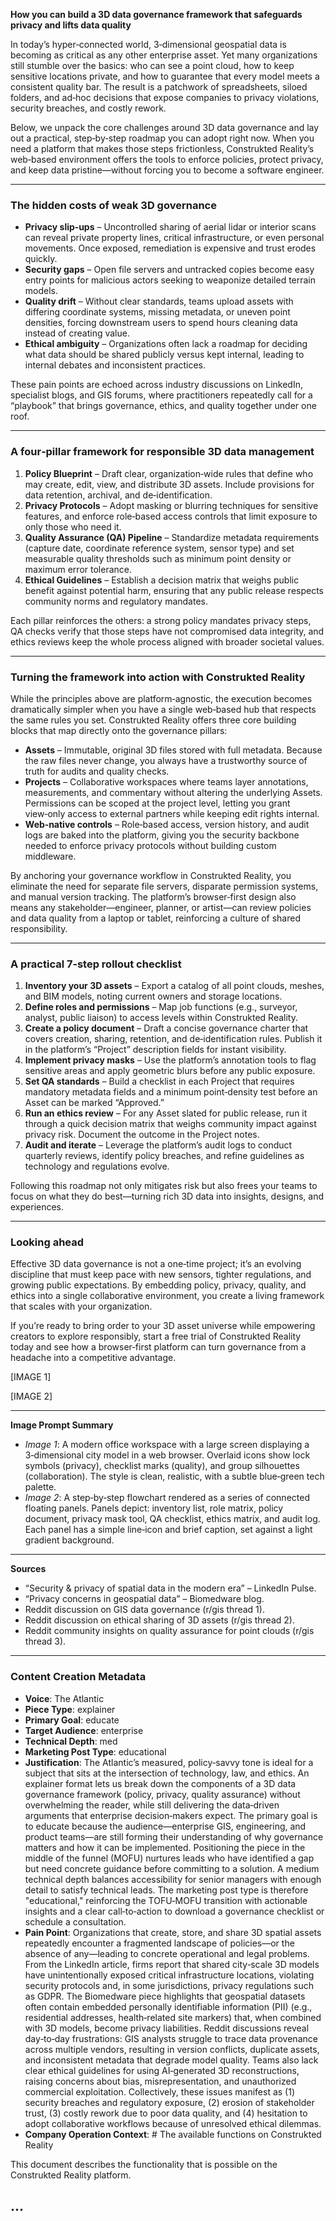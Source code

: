 **How you can build a 3D data governance framework that safeguards privacy and lifts data quality**

In today’s hyper‑connected world, 3‑dimensional geospatial data is becoming as critical as any other enterprise asset. Yet many organizations still stumble over the basics: who can see a point cloud, how to keep sensitive locations private, and how to guarantee that every model meets a consistent quality bar. The result is a patchwork of spreadsheets, siloed folders, and ad‑hoc decisions that expose companies to privacy violations, security breaches, and costly rework.

Below, we unpack the core challenges around 3D data governance and lay out a practical, step‑by‑step roadmap you can adopt right now. When you need a platform that makes those steps frictionless, Construkted Reality’s web‑based environment offers the tools to enforce policies, protect privacy, and keep data pristine—without forcing you to become a software engineer.

---

### The hidden costs of weak 3D governance  

- **Privacy slip‑ups** – Uncontrolled sharing of aerial lidar or interior scans can reveal private property lines, critical infrastructure, or even personal movements. Once exposed, remediation is expensive and trust erodes quickly.  
- **Security gaps** – Open file servers and untracked copies become easy entry points for malicious actors seeking to weaponize detailed terrain models.  
- **Quality drift** – Without clear standards, teams upload assets with differing coordinate systems, missing metadata, or uneven point densities, forcing downstream users to spend hours cleaning data instead of creating value.  
- **Ethical ambiguity** – Organizations often lack a roadmap for deciding what data should be shared publicly versus kept internal, leading to internal debates and inconsistent practices.

These pain points are echoed across industry discussions on LinkedIn, specialist blogs, and GIS forums, where practitioners repeatedly call for a “playbook” that brings governance, ethics, and quality together under one roof.

---

### A four‑pillar framework for responsible 3D data management  

1. **Policy Blueprint** – Draft clear, organization‑wide rules that define who may create, edit, view, and distribute 3D assets. Include provisions for data retention, archival, and de‑identification.  
2. **Privacy Protocols** – Adopt masking or blurring techniques for sensitive features, and enforce role‑based access controls that limit exposure to only those who need it.  
3. **Quality Assurance (QA) Pipeline** – Standardize metadata requirements (capture date, coordinate reference system, sensor type) and set measurable quality thresholds such as minimum point density or maximum error tolerance.  
4. **Ethical Guidelines** – Establish a decision matrix that weighs public benefit against potential harm, ensuring that any public release respects community norms and regulatory mandates.

Each pillar reinforces the others: a strong policy mandates privacy steps, QA checks verify that those steps have not compromised data integrity, and ethics reviews keep the whole process aligned with broader societal values.

---

### Turning the framework into action with Construkted Reality  

While the principles above are platform‑agnostic, the execution becomes dramatically simpler when you have a single web‑based hub that respects the same rules you set. Construkted Reality offers three core building blocks that map directly onto the governance pillars:

- **Assets** – Immutable, original 3D files stored with full metadata. Because the raw files never change, you always have a trustworthy source of truth for audits and quality checks.  
- **Projects** – Collaborative workspaces where teams layer annotations, measurements, and commentary without altering the underlying Assets. Permissions can be scoped at the project level, letting you grant view‑only access to external partners while keeping edit rights internal.  
- **Web‑native controls** – Role‑based access, version history, and audit logs are baked into the platform, giving you the security backbone needed to enforce privacy protocols without building custom middleware.

By anchoring your governance workflow in Construkted Reality, you eliminate the need for separate file servers, disparate permission systems, and manual version tracking. The platform’s browser‑first design also means any stakeholder—engineer, planner, or artist—can review policies and data quality from a laptop or tablet, reinforcing a culture of shared responsibility.

---

### A practical 7‑step rollout checklist  

1. **Inventory your 3D assets** – Export a catalog of all point clouds, meshes, and BIM models, noting current owners and storage locations.  
2. **Define roles and permissions** – Map job functions (e.g., surveyor, analyst, public liaison) to access levels within Construkted Reality.  
3. **Create a policy document** – Draft a concise governance charter that covers creation, sharing, retention, and de‑identification rules. Publish it in the platform’s “Project” description fields for instant visibility.  
4. **Implement privacy masks** – Use the platform’s annotation tools to flag sensitive areas and apply geometric blurs before any public exposure.  
5. **Set QA standards** – Build a checklist in each Project that requires mandatory metadata fields and a minimum point‑density test before an Asset can be marked “Approved.”  
6. **Run an ethics review** – For any Asset slated for public release, run it through a quick decision matrix that weighs community impact against privacy risk. Document the outcome in the Project notes.  
7. **Audit and iterate** – Leverage the platform’s audit logs to conduct quarterly reviews, identify policy breaches, and refine guidelines as technology and regulations evolve.

Following this roadmap not only mitigates risk but also frees your teams to focus on what they do best—turning rich 3D data into insights, designs, and experiences.

---

### Looking ahead  

Effective 3D data governance is not a one‑time project; it’s an evolving discipline that must keep pace with new sensors, tighter regulations, and growing public expectations. By embedding policy, privacy, quality, and ethics into a single collaborative environment, you create a living framework that scales with your organization.

If you’re ready to bring order to your 3D asset universe while empowering creators to explore responsibly, start a free trial of Construkted Reality today and see how a browser‑first platform can turn governance from a headache into a competitive advantage.

[IMAGE 1]

[IMAGE 2]

---

**Image Prompt Summary**  
- *Image 1*: A modern office workspace with a large screen displaying a 3‑dimensional city model in a web browser. Overlaid icons show lock symbols (privacy), checklist marks (quality), and group silhouettes (collaboration). The style is clean, realistic, with a subtle blue‑green tech palette.  
- *Image 2*: A step‑by‑step flowchart rendered as a series of connected floating panels. Panels depict: inventory list, role matrix, policy document, privacy mask tool, QA checklist, ethics matrix, and audit log. Each panel has a simple line‑icon and brief caption, set against a light gradient background.

---

**Sources**  
- “Security & privacy of spatial data in the modern era” – LinkedIn Pulse.  
- “Privacy concerns in geospatial data” – Biomedware blog.  
- Reddit discussion on GIS data governance (r/gis thread 1).  
- Reddit discussion on ethical sharing of 3D assets (r/gis thread 2).  
- Reddit community insights on quality assurance for point clouds (r/gis thread 3). 
---
### Content Creation Metadata
- **Voice**: The Atlantic
- **Piece Type**: explainer
- **Primary Goal**: educate
- **Target Audience**: enterprise
- **Technical Depth**: med
- **Marketing Post Type**: educational
- **Justification**: The Atlantic’s measured, policy‑savvy tone is ideal for a subject that sits at the intersection of technology, law, and ethics. An explainer format lets us break down the components of a 3D data governance framework (policy, privacy, quality assurance) without overwhelming the reader, while still delivering the data‑driven arguments that enterprise decision‑makers expect. The primary goal is to educate because the audience—enterprise GIS, engineering, and product teams—are still forming their understanding of why governance matters and how it can be implemented. Positioning the piece in the middle of the funnel (MOFU) nurtures leads who have identified a gap but need concrete guidance before committing to a solution. A medium technical depth balances accessibility for senior managers with enough detail to satisfy technical leads. The marketing post type is therefore "educational," reinforcing the TOFU‑MOFU transition with actionable insights and a clear call‑to‑action to download a governance checklist or schedule a consultation.
- **Pain Point**: Organizations that create, store, and share 3D spatial assets repeatedly encounter a fragmented landscape of policies—or the absence of any—leading to concrete operational and legal problems. From the LinkedIn article, firms report that shared city‑scale 3D models have unintentionally exposed critical infrastructure locations, violating security protocols and, in some jurisdictions, privacy regulations such as GDPR. The Biomedware piece highlights that geospatial datasets often contain embedded personally identifiable information (PII) (e.g., residential addresses, health‑related site markers) that, when combined with 3D models, become privacy liabilities. Reddit discussions reveal day‑to‑day frustrations: GIS analysts struggle to trace data provenance across multiple vendors, resulting in version conflicts, duplicate assets, and inconsistent metadata that degrade model quality. Teams also lack clear ethical guidelines for using AI‑generated 3D reconstructions, raising concerns about bias, misrepresentation, and unauthorized commercial exploitation. Collectively, these issues manifest as (1) security breaches and regulatory exposure, (2) erosion of stakeholder trust, (3) costly rework due to poor data quality, and (4) hesitation to adopt collaborative workflows because of unresolved ethical dilemmas.
- **Company Operation Context**: # The available functions on Construkted Reality

This document describes the functionality that is possible on the Construkted Reality platform.

...
---
